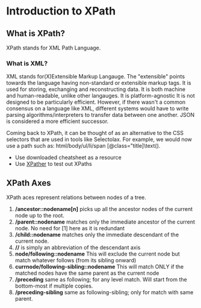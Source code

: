 # Introduction to XPath

## What is XPath?
XPath stands for XML Path Language. 
<br>
### What is XML?
XML stands for(X)Extensible Markup Langauge. The "extensible" points towards the language having non-standard or extensible markup tags. 
It is used for storing, exchanging and reconstructing data. It is both machine and human-readable, unlike other langauges. It is platform-agnostic 
It is not designed to be particularly efficient. However, if there wasn't a common consensus on a language like XML, different systems would have to write parsing algorithms/interpreters to transfer data between one another. JSON is considered a more efficient successor. 
<br>

  Coming back to XPath, it can be thought of as an alternative to the CSS selectors that are used in tools like Selectolax. For example, we would now use a path such as: html/body/ul/li/span \[@class="title\]\text().
- Use downloaded cheatsheet as a resource
- Use [XPather](http://xpather.com/) to test out XPaths

## XPath Axes
XPath aces represent relations between nodes of a tree. 
1. <b>/ancestor::nodename[n]</b> picks up all the ancestor nodes of the current node up to the root.  
2. <b>/parent::nodename</b> matches only the immediate ancestor of the current node. No need for [1] here as it is redundant
3. <b>/child::nodename</b> matches only the immediate descendant of the current node.
4. <b>//</b> is simply an abbreviation of the descendant axis
5. <b>node/following::nodename</b> This will exclude the current node but match whatever follows (from its sibling onward)
6. <b>currnode/following-sibling::nodename</b> This will match ONLY if the matched nodes have the same parent as the current node
7. <b>/preceding</b> same as following; for any level match. Will start from the bottom-most if multiple copies. 
8. <b>/preceding-sibling</b> same as following-sibling; only for match with same parent.
